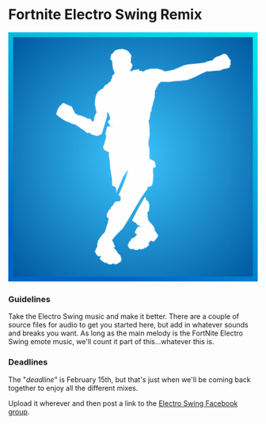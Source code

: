 # Fortnite Electro Swing Remix

![Fortnite Electro Swing Icon](/images/FN_ES.png)

### Guidelines
Take the Electro Swing music and make it better. There are a couple of source files for audio to get you started here, but add in whatever sounds and breaks you want. As long as the main melody is the FortNite Electro Swing emote music, we'll count it part of this...whatever this is.

### Deadlines
The "*deadline*" is February 15th, but that's just when we'll be coming back together to enjoy all the different mixes.

Upload it wherever and then post a link to the [Electro Swing Facebook group](https://www.facebook.com/groups/183537885052388/).
